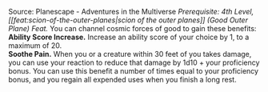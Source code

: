 Source: Planescape - Adventures in the Multiverse
*Prerequisite: 4th Level, [[feat:scion-of-the-outer-planes|scion of the outer planes]] (Good Outer Plane) Feat.*
You can channel cosmic forces of good to gain these benefits:
**Ability Score Increase.** Increase an ability score of your choice by 1, to a maximum of 20.  
**Soothe Pain.** When you or a creature within 30 feet of you takes damage, you can use your reaction to reduce that damage by 1d10 + your proficiency bonus. You can use this benefit a number of times equal to your proficiency bonus, and you regain all expended uses when you finish a long rest.
